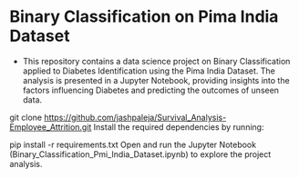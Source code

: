 # Binary Classification on Pima India Dataset
- This repository contains a data science project on Binary Classification applied to Diabetes Identification using the Pima India Dataset. The analysis is presented in a Jupyter Notebook, providing insights into the factors influencing Diabetes and predicting the outcomes of unseen data.

git clone https://github.com/jashpaleja/Survival_Analysis-Employee_Attrition.git
Install the required dependencies by running:

pip install -r requirements.txt
Open and run the Jupyter Notebook (Binary_Classification_Pmi_India_Dataset.ipynb) to explore the project analysis.
